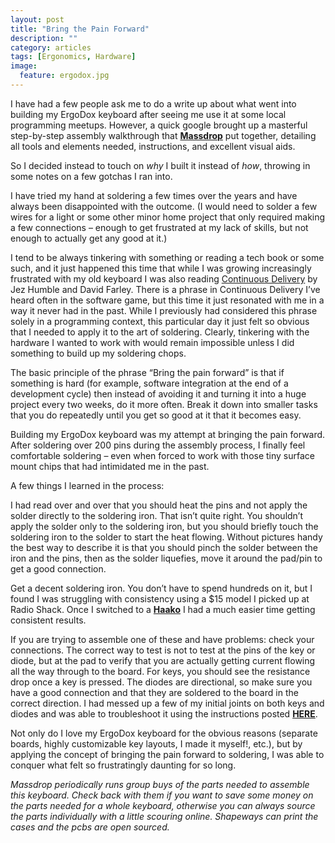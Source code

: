 ```yaml
---
layout: post
title: "Bring the Pain Forward"
description: ""
category: articles
tags: [Ergonomics, Hardware]
image:
  feature: ergodox.jpg
---
```

<!--- {% include JB/setup %} -->
I have had a few people ask me to do a write up about what went into building my ErgoDox keyboard after seeing me use it at some local programming meetups. However, a quick google brought up a masterful step-by-step assembly walkthrough that [**Massdrop**](https://www.massdrop.com/ext/ergodox/assembly.php) put together, detailing all tools and elements needed, instructions, and excellent visual aids. 

So I decided instead to touch on *why* I built it instead of *how*, throwing in some notes on a few gotchas I ran into.

I have tried my hand at soldering a few times over the years and have always been disappointed with the outcome. (I would need to solder a few wires for a light or some other minor home project that only required making a few connections – enough to get frustrated at my lack of skills, but not enough to actually get any good at it.)

I tend to be always tinkering with something or reading a tech book or some such, and it just happened this time that while I was growing increasingly frustrated with my old keyboard I was also reading [Continuous Delivery](http://www.thoughtworks.com/continuous-delivery) by Jez Humble and David Farley. There is a phrase in Continuous Delivery I’ve heard often in the software game, but this time it just resonated with me in a way it never had in the past. While I previously had considered this phrase solely in a programming context, this particular day it just felt so obvious that I needed to apply it to the art of soldering. Clearly, tinkering with the hardware I wanted to work with would remain impossible unless I did something to build up my soldering chops.

The basic principle of the phrase “Bring the pain forward” is that if something is hard (for example, software integration at the end of a development cycle) then instead of avoiding it and turning it into a huge project every two weeks, do it more often. Break it down into smaller tasks that you do repeatedly until you get so good at it that it becomes easy.

Building my ErgoDox keyboard was my attempt at bringing the pain forward. After soldering over 200 pins during the assembly process, I finally feel comfortable soldering – even when forced to work with those tiny surface mount chips that had intimidated me in the past.

A few things I learned in the process:

I had read over and over that you should heat the pins and not apply the solder directly to the soldering iron. That isn’t quite right. You shouldn’t apply the solder only to the soldering iron, but you should briefly touch the soldering iron to the solder to start the heat flowing. Without pictures handy the best way to describe it is that you should pinch the solder between the iron and the pins, then as the solder liquefies, move it around the pad/pin to get a good connection.

Get a decent soldering iron. You don’t have to spend hundreds on it, but I found I was struggling with consistency using a $15 model I picked up at Radio Shack. Once I switched to a [**Haako**](http://www.hakko.com/english/products/hakko_fx888d.html) I had a much easier time getting consistent results.

If you are trying to assemble one of these and have problems: check your connections. The correct way to test is not to test at the pins of the key or diode, but at the pad to verify that you are actually getting current flowing all the way through to the board. For keys, you should see the resistance drop once a key is pressed. The diodes are directional, so make sure you have a good connection and that they are soldered to the board in the correct direction. I had messed up a few of my initial joints on both keys and diodes and was able to troubleshoot it using the instructions posted [**HERE**](http://www.allaboutcircuits.com/vol_3/chpt_3/2.html).

Not only do I love my ErgoDox keyboard for the obvious reasons (separate boards, highly customizable key layouts, I made it myself!, etc.), but by applying the concept of bringing the pain forward to soldering, I was able to conquer what felt so frustratingly daunting for so long.

*Massdrop periodically runs group buys of the parts needed to assemble this keyboard.  Check back with them if you want to save some money on the parts needed for a whole keyboard, otherwise you can always source the parts individually with a little scouring online.  Shapeways can print the cases and the pcbs are open sourced.*